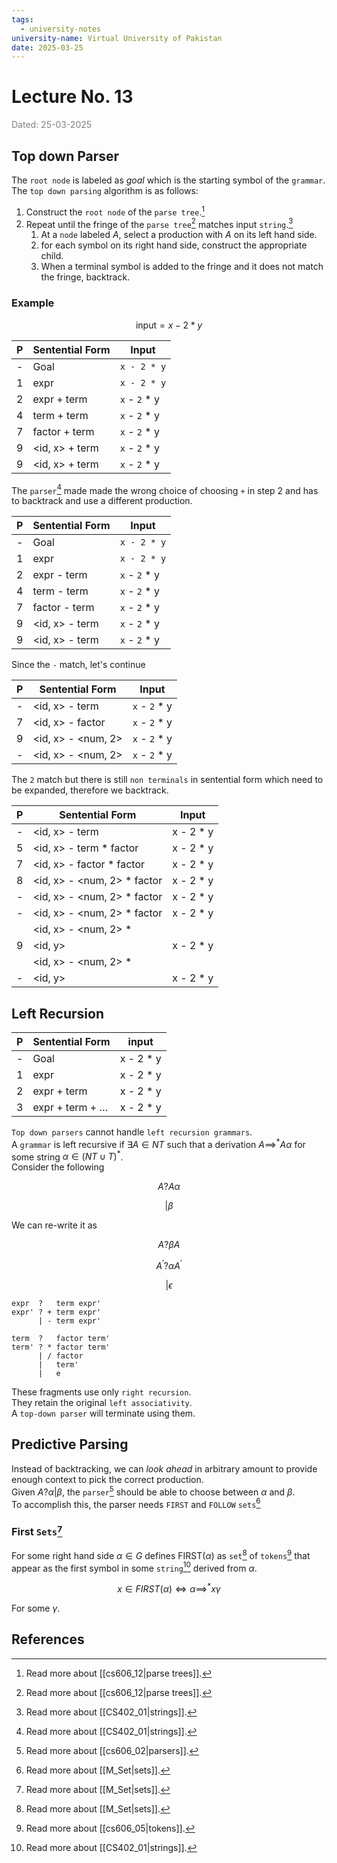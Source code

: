```yaml
---
tags:
  - university-notes
university-name: Virtual University of Pakistan
date: 2025-03-25
---
```


# Lecture No. 13

<span style="color: gray;">Dated: 25-03-2025</span>

## Top down Parser

The `root node` is labeled as _goal_ which is the starting symbol of the `grammar`.  
The `top down parsing` algorithm is as follows:

1. Construct the `root node` of the `parse tree`.[^1]
2. Repeat until the fringe of the `parse tree`[^1] matches input `string`.[^2]
	1. At a `node` labeled $A$, select a production with $A$ on its left hand side.
	2. for each symbol on its right hand side, construct the appropriate child.
	3. When a terminal symbol is added to the fringe and it does not match the fringe, backtrack.

### Example

$$\text{input}= x - 2 * y$$

| P   | Sentential Form | Input         |
| --- | --------------- | ------------- |
| -   | Goal            | `x - 2 * y`   |
| 1   | expr            | `x - 2 * y`   |
| 2   | expr + term     | `x` - `2` * y |
| 4   | term + term     | `x` - `2` * y |
| 7   | factor + term   | `x` - `2` * y |
| 9   | <id, x> + term  | `x` - `2` * y |
| 9   | <id, x> + term  | `x` - `2` * y |

The `parser`[^2] made made the wrong choice of choosing `+` in step 2 and has to backtrack and use a different production.

| P   | Sentential Form | Input         |
| --- | --------------- | ------------- |
| -   | Goal            | `x - 2 * y`   |
| 1   | expr            | `x - 2 * y`   |
| 2   | expr - term     | `x` - `2` * y |
| 4   | term - term     | `x` - `2` * y |
| 7   | factor - term   | `x` - `2` * y |
| 9   | <id, x> - term  | `x` - `2` * y |
| 9   | <id, x> - term  | `x` - `2` * y |

Since the `-` match, let's continue

| P   | Sentential Form    | Input         |
| --- | ------------------ | ------------- |
| -   | <id, x> - term     | `x` - `2` * y |
| 7   | <id, x> - factor   | `x` - `2` * y |
| 9   | <id, x> - <num, 2> | `x` - `2` * y |
| -   | <id, x> - <num, 2> | `x` - `2` * y |

The `2` match but there is still `non terminals` in sentential form which need to be expanded, therefore we backtrack.

| P   | Sentential Form             | Input     |
| --- | --------------------------- | --------- |
| -   | <id, x> - term              | x - 2 * y |
| 5   | <id, x> - term * factor     | x - 2 * y |
| 7   | <id, x> - factor * factor   | x - 2 * y |
| 8   | <id, x> - <num, 2> * factor | x - 2 * y |
| -   | <id, x> - <num, 2> * factor | x - 2 * y |
| -   | <id, x> - <num, 2> * factor | x - 2 * y |
|     | <id, x> - <num, 2> *        |           |
| 9   | <id, y>                     | x - 2 * y |
|     | <id, x> - <num, 2> *        |           |
| -   | <id, y>                     | x - 2 * y |

## Left Recursion

| P   | Sentential Form | input     |
| --- | --------------- | --------- |
| -   | Goal            | x - 2 * y |
| 1   | expr            | x - 2 * y |
| 2   | expr + term     | x - 2 * y |
| 3   | expr + term + … | x - 2 * y |

`Top down parsers` cannot handle `left recursion grammars`.  
A `grammar` is left recursive if $\exists A \in NT$ such that a derivation $A \implies ^* A \alpha$ for some string $\alpha \in (NT \cup T)^*$.  
Consider the following  

$$A ? A \alpha$$

$$| \beta$$

We can re-write it as  

$$A ? \beta A$$

$$A^\prime ? \alpha A^\prime$$

$$| \epsilon$$

```
expr  ?   term expr'
expr' ? + term expr'
      | - term expr'

term  ?   factor term'
term' ? * factor term'
      | / factor
      |   term'
	  |   e
```

These fragments use only `right recursion`.  
They retain the original `left associativity`.  
A `top-down parser` will terminate using them.

## Predictive Parsing

Instead of backtracking, we can _look ahead_ in arbitrary amount to provide enough context to pick the correct production.  
Given $A ? \alpha | \beta$, the `parser`[^3] should be able to choose between $\alpha$ and $\beta$.  
To accomplish this, the parser needs `FIRST` and `FOLLOW` `sets`[^4]

### First `Sets`[^4]

For some right hand side $\alpha \in G$ defines FIRST($\alpha$) as `set`[^4] of `tokens`[^5] that appear as the first symbol in some `string`[^2] derived from $\alpha$.  

$$x \in FIRST(\alpha) \iff \alpha \implies ^*x \gamma$$
  
For some $\gamma$.

## References

[^1]: Read more about [[cs606_12|parse trees]].
[^2]: Read more about [[CS402_01|strings]].
[^3]: Read more about [[cs606_02|parsers]].
[^4]: Read more about [[M_Set|sets]].
[^5]: Read more about [[cs606_05|tokens]].
